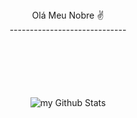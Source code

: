 
<div align="center">
  <div>Olá Meu Nobre ✌</div>
  <div>-----------------------------</div>
<img style="margin-top: 100px" align="center" src="https://github-readme-stats.vercel.app/api?username=jeffersonsebastiao&include_all_commits=true&count_private=true&show_icons=true&line_height=20&title_color=2B5BBD&icon_color=1124BB&text_color=A1A1A1&bg_color=0,000000,130F40" alt="my Github Stats"/>
</div>
